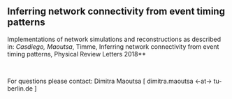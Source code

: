 ## Inferring network connectivity from event timing patterns

Implementations of network simulations and reconstructions as described in:
**Casdiego*, Maoutsa*, Timme, Inferring network connectivity from event timing patterns, Physical Review Letters 2018**  


<br>

For questions please contact: Dimitra Maoutsa [ dimitra.maoutsa <-at-> tu-berlin.de ] 